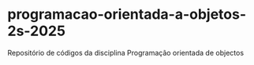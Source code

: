 # programacao-orientada-a-objetos-2s-2025
Repositório de códigos da disciplina Programação orientada de objectos 
